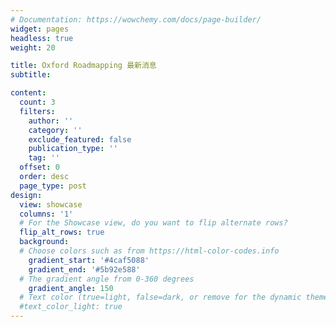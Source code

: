 ```yaml
---
# Documentation: https://wowchemy.com/docs/page-builder/
widget: pages
headless: true
weight: 20

title: Oxford Roadmapping 最新消息 
subtitle:

content:
  count: 3
  filters:
    author: ''
    category: ''
    exclude_featured: false
    publication_type: ''
    tag: ''
  offset: 0
  order: desc
  page_type: post
design:
  view: showcase
  columns: '1'
  # For the Showcase view, do you want to flip alternate rows?
  flip_alt_rows: true
  background:
  # Choose colors such as from https://html-color-codes.info
    gradient_start: '#4caf5088'
    gradient_end: '#5b92e588'
  # The gradient angle from 0-360 degrees
    gradient_angle: 150
  # Text color (true=light, false=dark, or remove for the dynamic theme color).
  #text_color_light: true
---
```

